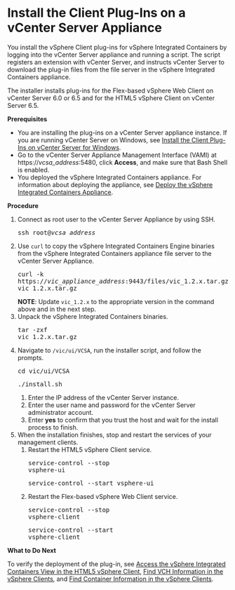 # Install the Client Plug-Ins on a vCenter Server Appliance #

You install the vSphere Client plug-ins for vSphere Integrated Containers by logging into the vCenter Server appliance and running a script.  The script registers an extension with vCenter Server, and instructs vCenter Server to download the plug-in files from the file server in the vSphere Integrated Containers appliance.

The installer installs plug-ins for the Flex-based vSphere Web Client on vCenter Server 6.0 or 6.5 and for the HTML5 vSphere Client on vCenter Server 6.5.

**Prerequisites**

- You are installing the plug-ins on a vCenter Server appliance instance. If you are running vCenter Server on Windows, see [Install the Client Plug-Ins on vCenter Server for Windows](plugins_vc_windows.md).
- Go to the vCenter Server Appliance Management Interface (VAMI) at https://<i>vcsa_address</i>:5480, click **Access**, and make sure that Bash Shell is enabled.
- You deployed the vSphere Integrated Containers appliance. For information about deploying the appliance, see [Deploy the vSphere Integrated Containers Appliance](deploy_vic_appliance.md).

**Procedure**

1. Connect as root user to the vCenter Server Appliance by using SSH.<pre>ssh root@<i>vcsa_address</i></pre>
4. Use `curl` to copy the vSphere Integrated Containers Engine binaries from the vSphere Integrated Containers appliance file server to the vCenter Server Appliance.<pre>curl -k https://<i>vic_appliance_address</i>:9443/files/vic_1.2.x.tar.gz -o vic_1.2.x.tar.gz</pre>**NOTE**: Update `vic_1.2.x` to the appropriate version in the command above and in the next step.
5. Unpack the vSphere Integrated Containers binaries.<pre>tar -zxf vic_1.2.x.tar.gz</pre>
9. Navigate to `/vic/ui/VCSA`, run the installer script, and follow the prompts.<pre>cd vic/ui/VCSA</pre><pre>./install.sh</pre>
	1. Enter the IP address of the vCenter Server instance.
	1. Enter the user name and password for the vCenter Server administrator account.
	2. Enter **yes** to confirm that you trust the host and wait for the install process to finish. 
10. When the installation finishes, stop and restart the services of your management clients.
	1. Restart the HTML5 vSphere Client service.<pre>service-control --stop vsphere-ui</pre><pre>service-control --start vsphere-ui</pre>
	2. Restart the Flex-based vSphere Web Client service.<pre>service-control --stop vsphere-client</pre><pre>service-control --start vsphere-client</pre>

**What to Do Next**

To verify the deployment of the plug-in, see [Access the vSphere Integrated Containers View in the HTML5 vSphere Client](access_h5_ui.md), [Find VCH Information in the vSphere Clients](vch_portlet_ui.md), and [Find Container Information in the vSphere Clients](container_portlet_ui.md).
